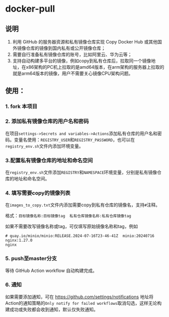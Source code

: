 # docker-pull
## 说明
1. 利用 GitHub 的服务器资源和私有镜像仓库实现 Copy Docker Hub 或其他国外镜像仓库的镜像到国内私有或公开镜像仓库；
2. 需要自行准备私有镜像仓库的账号，比如阿里云、华为云等；
3. 支持自动构建多平台的镜像，例如copy到私有仓库后，拉取同一个镜像地址，在x86架构的PC机上拉取的是amd64版本，在arm架构的服务器上拉取的就是arm64版本的镜像，用户不需要关心镜像CPU架构问题。

## 使用：
### 1. fork 本项目
### 2. 添加私有镜像仓库的用户名和密码 
在项目`settings->Secrets and variables->Actions`添加私有仓库的用户名和密码。变量名使用：`REGISTRY_USER`和`REGISTRY_PASSWORD`，也可以在`registry_env.sh`文件内添加环境变量。
### 3.配置私有镜像仓库的地址和命名空间 
在`registry_env.sh`文件添加`REGISTRY`和`NAMESPACE`环境变量，分别是私有镜像仓库的地址和命名空间。
### 4. 填写需要copy的镜像列表 
在`images_to_copy.txt`文件内添加需要copy到私有仓库的镜像名，支持`#`注释。

格式：`目标镜像名称:目标镜像tag  私有仓库镜像名称:私有仓库镜像tag`

如果不需要改写镜像名称或tag，可仅填写原始镜像名称和tag，例如
```
# quay.io/minio/minio:RELEASE.2024-07-16T23-46-41Z  minio:20240716
nginx:1.27.0
nginx
```

### 5. push至master分支
等待 GitHub Action workflow 自动构建完成。

### 6. 通知
如果需要添加通知，可在 https://github.com/settings/notifications 地址将Action的通知策略的`Only notify for failed workflows`取消勾选，这样无论构建成功或失败都会收到通知，默认仅失败通知。

